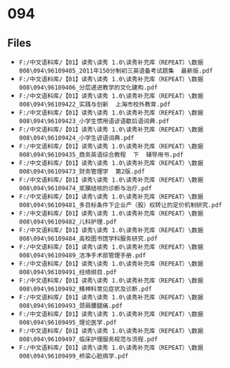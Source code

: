 # 094

## Files

- `F:/中文语料库/【01】读秀\读秀 1.0\读秀补充库（REPEAT）\数据008\094\96109405_2011年150分制初三英语备考试题集  最新版.pdf`
- `F:/中文语料库/【01】读秀\读秀 1.0\读秀补充库（REPEAT）\数据008\094\96109406_分层递进教学的文化建构.pdf`
- `F:/中文语料库/【01】读秀\读秀 1.0\读秀补充库（REPEAT）\数据008\094\96109422_实践与创新  上海市校外教育.pdf`
- `F:/中文语料库/【01】读秀\读秀 1.0\读秀补充库（REPEAT）\数据008\094\96109423_小学生惯用语谚语歇后语词典.pdf`
- `F:/中文语料库/【01】读秀\读秀 1.0\读秀补充库（REPEAT）\数据008\094\96109424_小学生谚语词典.pdf`
- `F:/中文语料库/【01】读秀\读秀 1.0\读秀补充库（REPEAT）\数据008\094\96109435_商务英语综合教程  下  辅导用书.pdf`
- `F:/中文语料库/【01】读秀\读秀 1.0\读秀补充库（REPEAT）\数据008\094\96109473_财务管理学  第2版.pdf`
- `F:/中文语料库/【01】读秀\读秀 1.0\读秀补充库（REPEAT）\数据008\094\96109474_浆膜结核的诊断与治疗.pdf`
- `F:/中文语料库/【01】读秀\读秀 1.0\读秀补充库（REPEAT）\数据008\094\96109481_多目标条件下企业产（股）权转让的定价机制研究.pdf`
- `F:/中文语料库/【01】读秀\读秀 1.0\读秀补充库（REPEAT）\数据008\094\96109482_儿科护理.pdf`
- `F:/中文语料库/【01】读秀\读秀 1.0\读秀补充库（REPEAT）\数据008\094\96109484_高校图书馆学科服务研究.pdf`
- `F:/中文语料库/【01】读秀\读秀 1.0\读秀补充库（REPEAT）\数据008\094\96109489_洁净手术部管理手册.pdf`
- `F:/中文语料库/【01】读秀\读秀 1.0\读秀补充库（REPEAT）\数据008\094\96109491_经络纲目.pdf`
- `F:/中文语料库/【01】读秀\读秀 1.0\读秀补充库（REPEAT）\数据008\094\96109492_精神科常见症状及诊断.pdf`
- `F:/中文语料库/【01】读秀\读秀 1.0\读秀补充库（REPEAT）\数据008\094\96109493_颈肩腰腿痛.pdf`
- `F:/中文语料库/【01】读秀\读秀 1.0\读秀补充库（REPEAT）\数据008\094\96109495_理论医学.pdf`
- `F:/中文语料库/【01】读秀\读秀 1.0\读秀补充库（REPEAT）\数据008\094\96109497_临床护理服务规范与流程.pdf`
- `F:/中文语料库/【01】读秀\读秀 1.0\读秀补充库（REPEAT）\数据008\094\96109499_桥梁心脏病学.pdf`
